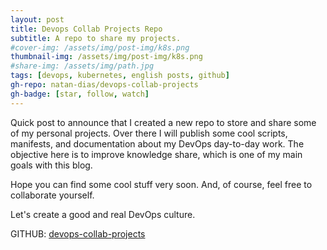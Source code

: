 ```yaml
---
layout: post
title: Devops Collab Projects Repo
subtitle: A repo to share my projects.
#cover-img: /assets/img/post-img/k8s.png
thumbnail-img: /assets/img/post-img/k8s.png
#share-img: /assets/img/path.jpg
tags: [devops, kubernetes, english posts, github]
gh-repo: natan-dias/devops-collab-projects
gh-badge: [star, follow, watch]
---
```


Quick post to announce that I created a new repo to store and share some of my personal projects. Over there I will publish some cool scripts, manifests, and documentation about my DevOps day-to-day work. The objective here is to improve knowledge share, which is one of my main goals with this blog.

Hope you can find some cool stuff very soon. And, of course, feel free to collaborate yourself.

Let's create a good and real DevOps culture.

GITHUB: [devops-collab-projects](https://github.com/natan-dias/devops-collab-projects)
